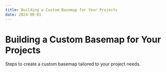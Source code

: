 ```yaml
---
title: Building a Custom Basemap for Your Projects
date: 2024-08-01
---
```


# Building a Custom Basemap for Your Projects

Steps to create a custom basemap tailored to your project needs.
